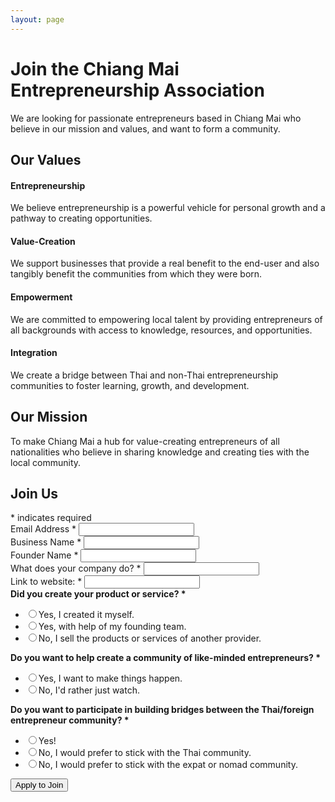 ```yaml
---
layout: page
---
```

# Join the Chiang Mai Entrepreneurship Association

We are looking for passionate entrepreneurs based in Chiang Mai who believe in our mission and values, and want to form a community.

## Our Values
#### Entrepreneurship
We believe entrepreneurship is a powerful vehicle for personal growth and a pathway to creating opportunities.
#### Value-Creation
We support businesses that provide a real benefit to the end-user and also tangibly benefit the communities from which they were born.
#### Empowerment
We are committed to empowering local talent by providing entrepreneurs of all backgrounds with access to knowledge, resources, and opportunities.
#### Integration
We create a bridge between Thai and non-Thai entrepreneurship communities to foster learning, growth, and development.

## Our Mission
To make Chiang Mai a hub for value-creating entrepreneurs of all nationalities who believe in sharing knowledge and creating ties with the local community.

## Join Us
<link href="//cdn-images.mailchimp.com/embedcode/classic-10_7.css" rel="stylesheet" type="text/css">
<style type="text/css">
	#mc_embed_signup{ clear:left; }
</style>
<div id="mc_embed_signup">
<form action="https://startupchiangmai.us17.list-manage.com/subscribe/post?u=795bf6a5be56c263004bf536c&amp;id=890de287c2" method="post" id="mc-embedded-subscribe-form" name="mc-embedded-subscribe-form" class="validate" target="_blank" novalidate>
    <div id="mc_embed_signup_scroll">
	
<div class="indicates-required"><span class="asterisk">*</span> indicates required</div>
<div class="mc-field-group">
	<label for="mce-EMAIL">Email Address  <span class="asterisk">*</span>
</label>
	<input type="email" value="" name="EMAIL" class="required email" id="mce-EMAIL">
</div>
<div class="mc-field-group">
	<label for="mce-BUSNAME">Business Name  <span class="asterisk">*</span>
</label>
	<input type="text" value="" name="BUSNAME" class="required" id="mce-BUSNAME">
</div>
<div class="mc-field-group">
	<label for="mce-FOUNDER">Founder Name  <span class="asterisk">*</span>
</label>
	<input type="text" value="" name="FOUNDER" class="required" id="mce-FOUNDER">
</div>
<div class="mc-field-group">
	<label for="mce-DO">What does your company do?  <span class="asterisk">*</span>
</label>
	<input type="text" value="" name="DO" class="required" id="mce-DO">
</div>
<div class="mc-field-group">
	<label for="mce-WEBSITE">Link to website:  <span class="asterisk">*</span>
</label>
	<input type="text" value="" name="WEBSITE" class="required" id="mce-WEBSITE">
</div>
<div class="mc-field-group input-group">
    <strong>Did you create your product or service?  <span class="asterisk">*</span>
</strong>
    <ul><li><input type="radio" value="Yes, I created it myself." name="CREATE" id="mce-CREATE-0"><label for="mce-CREATE-0">Yes, I created it myself.</label></li>
<li><input type="radio" value="Yes, with help of my founding team." name="CREATE" id="mce-CREATE-1"><label for="mce-CREATE-1">Yes, with help of my founding team.</label></li>
<li><input type="radio" value="No, I sell the products or services of another provider." name="CREATE" id="mce-CREATE-2"><label for="mce-CREATE-2">No, I sell the products or services of another provider.</label></li>
</ul>
</div>
<div class="mc-field-group input-group">
    <strong>Do you want to help create a community of like-minded entrepreneurs? <span class="asterisk">*</span>
</strong>
    <ul><li><input type="radio" value="Yes, I want to make things happen." name="COMMUNITY" id="mce-COMMUNITY-0"><label for="mce-COMMUNITY-0">Yes, I want to make things happen.</label></li>
<li><input type="radio" value="No, I'd rather just watch." name="COMMUNITY" id="mce-COMMUNITY-1"><label for="mce-COMMUNITY-1">No, I'd rather just watch.</label></li>
</ul>
</div>
<div class="mc-field-group input-group">
    <strong>Do you want to participate in building bridges between the Thai/foreign entrepreneur community? <span class="asterisk">*</span>
</strong>
    <ul><li><input type="radio" value="Yes!" name="BRIDGE" id="mce-BRIDGE-0"><label for="mce-BRIDGE-0">Yes!</label></li>
<li><input type="radio" value="No, I would prefer to stick with the Thai community." name="BRIDGE" id="mce-BRIDGE-1"><label for="mce-BRIDGE-1">No, I would prefer to stick with the Thai community.</label></li>
<li><input type="radio" value="No, I would prefer to stick with the expat or nomad community." name="BRIDGE" id="mce-BRIDGE-2"><label for="mce-BRIDGE-2">No, I would prefer to stick with the expat or nomad community.</label></li>
</ul>
</div>
	<div id="mce-responses" class="clear">
		<div class="response" id="mce-error-response" style="display:none"></div>
		<div class="response" id="mce-success-response" style="display:none"></div>
	</div>    <!-- real people should not fill this in and expect good things - do not remove this or risk form bot signups-->
    <div style="position: absolute; left: -5000px;" aria-hidden="true"><input type="text" name="b_795bf6a5be56c263004bf536c_890de287c2" tabindex="-1" value=""></div>
    <div class="clear"><input type="submit" value="Apply to Join" name="subscribe" id="mc-embedded-subscribe" class="button"></div>
    </div>
</form>
</div>
<script type='text/javascript' src='//s3.amazonaws.com/downloads.mailchimp.com/js/mc-validate.js'></script><script type='text/javascript'>(function($) {window.fnames = new Array(); window.ftypes = new Array();fnames[0]='EMAIL';ftypes[0]='email';fnames[1]='FNAME';ftypes[1]='text';fnames[2]='LNAME';ftypes[2]='text';fnames[3]='ADDRESS';ftypes[3]='address';fnames[4]='PHONE';ftypes[4]='phone';fnames[5]='BUSNAME';ftypes[5]='text';fnames[6]='FOUNDER';ftypes[6]='text';fnames[7]='DO';ftypes[7]='text';fnames[13]='WEBSITE';ftypes[13]='text';fnames[12]='CREATE';ftypes[12]='radio';fnames[10]='COMMUNITY';ftypes[10]='radio';fnames[11]='BRIDGE';ftypes[11]='radio';}(jQuery));var $mcj = jQuery.noConflict(true);</script>